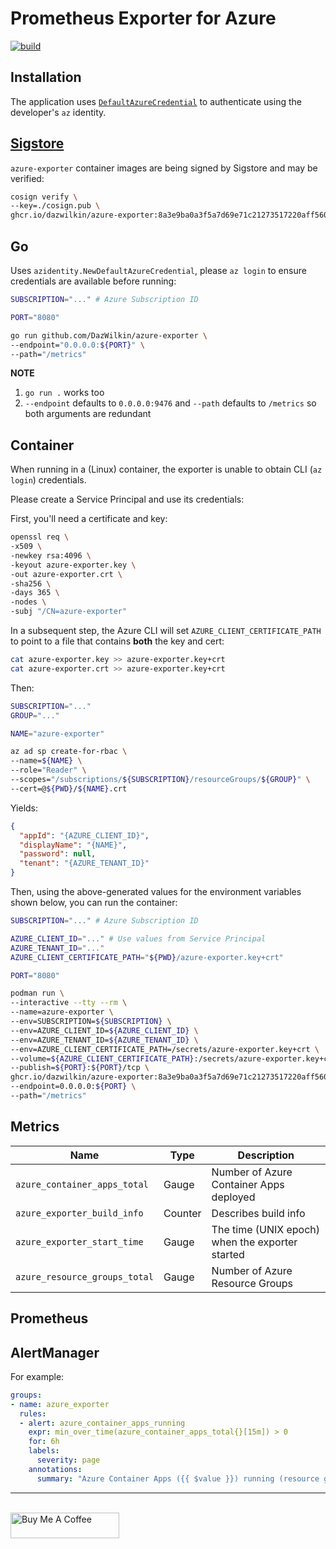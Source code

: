 # Prometheus Exporter for Azure

[![build](https://github.com/DazWilkin/azure-exporter/actions/workflows/build.yml/badge.svg)](https://github.com/DazWilkin/azure-exporter/actions/workflows/build.yml)

## Installation

The application uses [`DefaultAzureCredential`](https://pkg.go.dev/github.com/Azure/azure-sdk-for-go/sdk/azidentity@v1.2.2#readme-authenticate-with-defaultazurecredential) to authenticate using the developer's `az` identity.

## [Sigstore](https://www.sigstore.dev)

`azure-exporter` container images are being signed by Sigstore and may be verified:

```bash
cosign verify \
--key=./cosign.pub \
ghcr.io/dazwilkin/azure-exporter:8a3e9ba0a3f5a7d69e71c21273517220aff560ae
```

## Go

Uses `azidentity.NewDefaultAzureCredential`, please `az login` to ensure credentials are available before running:

```bash
SUBSCRIPTION="..." # Azure Subscription ID

PORT="8080"

go run github.com/DazWilkin/azure-exporter \
--endpoint="0.0.0.0:${PORT}" \
--path="/metrics"
```

**NOTE**
1. `go run .` works too
1. `--endpoint` defaults to `0.0.0.0:9476` and `--path` defaults to `/metrics` so both arguments are redundant

## Container

When running in a (Linux) container, the exporter is unable to obtain CLI (`az login`) credentials.

Please create a Service Principal and use its credentials:

First, you'll need a certificate and key:

```bash
openssl req \
-x509 \
-newkey rsa:4096 \
-keyout azure-exporter.key \
-out azure-exporter.crt \
-sha256 \
-days 365 \
-nodes \
-subj "/CN=azure-exporter"
```

In a subsequent step, the Azure CLI will set `AZURE_CLIENT_CERTIFICATE_PATH` to point to a file that contains **both** the key and cert:

```bash
cat azure-exporter.key >> azure-exporter.key+crt
cat azure-exporter.crt >> azure-exporter.key+crt
```

Then:

```bash
SUBSCRIPTION="..."
GROUP="..."

NAME="azure-exporter"

az ad sp create-for-rbac \
--name=${NAME} \
--role="Reader" \
--scopes="/subscriptions/${SUBSCRIPTION}/resourceGroups/${GROUP}" \
--cert=@${PWD}/${NAME}.crt
```
Yields:
```JSON
{
  "appId": "{AZURE_CLIENT_ID}",
  "displayName": "{NAME}",
  "password": null,
  "tenant": "{AZURE_TENANT_ID}"
}
```



Then, using the above-generated values for the environment variables shown below, you can run the container:

```bash
SUBSCRIPTION="..." # Azure Subscription ID

AZURE_CLIENT_ID="..." # Use values from Service Principal
AZURE_TENANT_ID="..."
AZURE_CLIENT_CERTIFICATE_PATH="${PWD}/azure-exporter.key+crt"

PORT="8080"

podman run \
--interactive --tty --rm \
--name=azure-exporter \
--env=SUBSCRIPTION=${SUBSCRIPTION} \
--env=AZURE_CLIENT_ID=${AZURE_CLIENT_ID} \
--env=AZURE_TENANT_ID=${AZURE_TENANT_ID} \
--env=AZURE_CLIENT_CERTIFICATE_PATH=/secrets/azure-exporter.key+crt \
--volume=${AZURE_CLIENT_CERTIFICATE_PATH}:/secrets/azure-exporter.key+crt \
--publish=${PORT}:${PORT}/tcp \
ghcr.io/dazwilkin/azure-exporter:8a3e9ba0a3f5a7d69e71c21273517220aff560ae \
--endpoint=0.0.0.0:${PORT} \
--path="/metrics"
```

## Metrics

|Name|Type|Description|
|----|----|-----------|
|`azure_container_apps_total`|Gauge|Number of Azure Container Apps deployed|
|`azure_exporter_build_info`|Counter|Describes build info|
|`azure_exporter_start_time`|Gauge|The time (UNIX epoch) when the exporter started|
|`azure_resource_groups_total`|Gauge|Number of Azure Resource Groups|

## Prometheus

## AlertManager

For example:

```YAML
groups:
- name: azure_exporter
  rules:
  - alert: azure_container_apps_running
    expr: min_over_time(azure_container_apps_total{}[15m]) > 0
    for: 6h
    labels:
      severity: page
    annotations:
      summary: "Azure Container Apps ({{ $value }}) running (resource group: {{ $labels.resourcegroup }})"
```

<hr/>
<br/>
<a href="https://www.buymeacoffee.com/dazwilkin" target="_blank"><img src="https://cdn.buymeacoffee.com/buttons/default-orange.png" alt="Buy Me A Coffee" height="41" width="174"></a>
